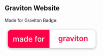Graviton Website
---

Made for Graviton Badge:

![made_for_graviton](src/badges/made_for_graviton.svg)

